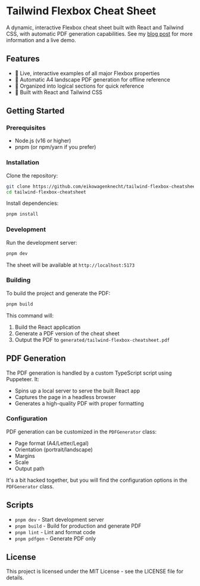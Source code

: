 # Tailwind Flexbox Cheat Sheet

A dynamic, interactive Flexbox cheat sheet built with React and Tailwind CSS, with automatic PDF generation capabilities.
See my [blog post](https://eikowagenknecht.de/blog/tailwind-flexbox-cheat-sheet) for more information and a live demo.

## Features

- 🎨 Live, interactive examples of all major Flexbox properties
- 📄 Automatic A4 landscape PDF generation for offline reference
- 🎯 Organized into logical sections for quick reference
- 🔧 Built with React and Tailwind CSS

## Getting Started

### Prerequisites

- Node.js (v16 or higher)
- pnpm (or npm/yarn if you prefer)

### Installation

Clone the repository:

```bash
git clone https://github.com/eikowagenknecht/tailwind-flexbox-cheatsheet.git
cd tailwind-flexbox-cheatsheet
```

Install dependencies:

```bash
pnpm install
```

### Development

Run the development server:

```bash
pnpm dev
```

The sheet will be available at `http://localhost:5173`

### Building

To build the project and generate the PDF:

```bash
pnpm build
```

This command will:

1. Build the React application
2. Generate a PDF version of the cheat sheet
3. Output the PDF to `generated/tailwind-flexbox-cheatsheet.pdf`

## PDF Generation

The PDF generation is handled by a custom TypeScript script using Puppeteer.
It:

- Spins up a local server to serve the built React app
- Captures the page in a headless browser
- Generates a high-quality PDF with proper formatting

### Configuration

PDF generation can be customized in the `PDFGenerator` class:

- Page format (A4/Letter/Legal)
- Orientation (portrait/landscape)
- Margins
- Scale
- Output path

It's a bit hacked together, but you will find the configuration options in the `PDFGenerator` class.

## Scripts

- `pnpm dev` - Start development server
- `pnpm build` - Build for production and generate PDF
- `pnpm lint` - Lint and format code
- `pnpm pdfgen` - Generate PDF only

## License

This project is licensed under the MIT License - see the LICENSE file for details.
